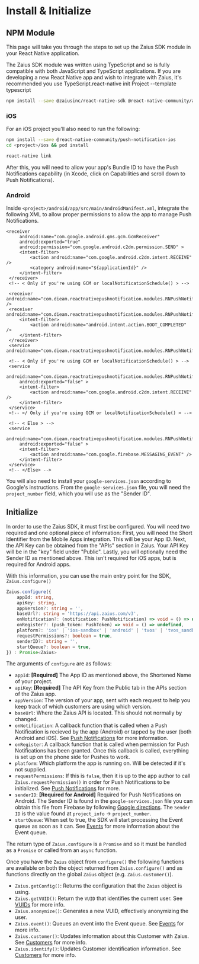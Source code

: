 # Install & Initialize

## NPM Module

This page will take you through the steps to set up the Zaius SDK module in your React Native application.

The Zaius SDK module was written using TypeScript and so is fully compatible with both JavaScript and TypeScript applications. If you are developing a new React Native app and wish to integrate with Zaius, it's recommended you use TypeScript.react-native init Project --template typescript

```bash
npm install --save @zaiusinc/react-native-sdk @react-native-community/async-storage react-native-push-notification
```

### iOS

For an iOS project you'll also need to run the following:

```bash
npm install --save @react-native-community/push-notification-ios
cd <project>/ios && pod install
```

```bash
react-native link
```

After this, you will need to allow your app's Bundle ID to have the Push Notifications capability \(in Xcode, click on Capabilities and scroll down to Push Notifications\).

### Android

Inside `<project>/android/app/src/main/AndroidManifest.xml`, integrate the following XML to allow proper permissions to allow the app to manage Push Notifications.

```markup
<receiver
     android:name="com.google.android.gms.gcm.GcmReceiver"
     android:exported="true"
     android:permission="com.google.android.c2dm.permission.SEND" >
     <intent-filter>
         <action android:name="com.google.android.c2dm.intent.RECEIVE" />
         <category android:name="${applicationId}" />
     </intent-filter>
 </receiver>
 <!-- < Only if you're using GCM or localNotificationSchedule() > -->

 <receiver android:name="com.dieam.reactnativepushnotification.modules.RNPushNotificationPublisher" />
 <receiver android:name="com.dieam.reactnativepushnotification.modules.RNPushNotificationBootEventReceiver">
     <intent-filter>
         <action android:name="android.intent.action.BOOT_COMPLETED" />
     </intent-filter>
 </receiver>
 <service android:name="com.dieam.reactnativepushnotification.modules.RNPushNotificationRegistrationService"/>

 <!-- < Only if you're using GCM or localNotificationSchedule() > -->
 <service
     android:name="com.dieam.reactnativepushnotification.modules.RNPushNotificationListenerServiceGcm"
     android:exported="false" >
     <intent-filter>
         <action android:name="com.google.android.c2dm.intent.RECEIVE" />
     </intent-filter>
 </service>
 <!-- </ Only if you're using GCM or localNotificationSchedule() > -->

 <!-- < Else > -->
 <service
     android:name="com.dieam.reactnativepushnotification.modules.RNPushNotificationListenerService"
     android:exported="false" >
     <intent-filter>
         <action android:name="com.google.firebase.MESSAGING_EVENT" />
     </intent-filter>
 </service>
 <!-- </Else> -->
```

You will also need to install your `google-services.json` according to Google's instructions. From the `google-services.json` file, you will need the `project_number` field, which you will use as the "Sender ID".

## Initialize

In order to use the Zaius SDK, it must first be configured. You will need two required and one optional piece of information: First, you will need the Short Identifier from the Mobile Apps integration. This will be your App ID. Next, the API Key can be obtained from the "APIs" section in Zaius. Your API Key will be in the "key" field under "Public". Lastly, you will optionally need the Sender ID as mentioned above. This isn't required for iOS apps, but is required for Android apps.

With this information, you can use the main entry point for the SDK, `Zaius.configure()`

```typescript
Zaius.configure({
    appId: string,
    apiKey: string,
    appVersion?: string = '',
    baseUrl?: string = 'https://api.zaius.com/v3',
    onNotification?: (notification: PushNotification) => void = () => undefined,
    onRegister?: (push_token: PushToken) => void = () => undefined,
    platform?: 'ios' | 'ios-sandbox' | 'android' | 'tvos' | 'tvos_sandbox' | 'unknown' // = [calculated from Platform.OS]
    requestPermissions?: boolean = true,
    senderID?: string = '',
    startQueue?: boolean = true,
}) : Promise<Zaius>
```

The arguments of `configure` are as follows:

* `appId`: **\[Required\]** The App ID as mentioned above, the Shortened Name of your project.
* `apiKey`: **\[Required\]** The API Key from the Public tab in the APIs section of the Zaius app.
* `appVersion`: The version of your app, sent with each request to help you keep track of which customers are using which version.
* `baseUrl`: Where the Zaius API is located. This should not normally by changed.
* `onNotification`: A callback function that is called when a Push Notification is recieved by the app \(Android\) or tapped by the user \(both Android and iOS\). See [Push Notifications](push-messaging/push-notifications.md) for more information.
* `onRegister`: A callback function that is called when permission for Push Notifications has been granted. Once this callback is called, everything is set up on the phone side for Pushes to work.
* `platform`: Which platform the app is running on. Will be detected if it's not supplied.
* `requestPermissions`: If this is `false`, then it is up to the app author to call `Zaius.requestPermission()` in order for Push Notifications to be initialized. See [Push Notifications](push-messaging/push-notifications.md) for more.
* `senderID`: **\[Required for Android\]** Required for Push Notifications on Android. The Sender ID is found in the `google-services.json` file you can obtain this file from Firebase by following [Google directions](https://support.google.com/firebase/answer/7015592?hl=en#android). The `Sender ID` is the value found at `project_info` -&gt; `project_number`.
* `startQueue`: When set to true, the SDK will start processing the Event queue as soon as it can. See [Events](tagging/events.md) for more information about the Event queue. 

 The return type of `Zaius.configure` is a `Promise` and so it must be handled as a `Promise` or called from an `async` function.

Once you have the `Zaius` object from `configure()` the following functions are available on both the object returned from `Zaius.configure()` and as functions directly on the global `Zaius` object \(e.g. `Zaius.customer()`\).

* `Zaius.getConfig()`: Returns the configuration that the `Zaius` object is using.
* `Zaius.getVUID()`: Return the `VUID` that identifies the current user. See [VUIDs](tagging/customers.md#vuids) for more info.
* `Zaius.anonymize()`: Generates a new VUID, effectively anonymizing the user.
* `Zaius.event()`: Queues an event into the Event queue. See [Events](tagging/events.md) for more info.
* `Zaius.customer()`: Updates information about this Customer with Zaius. See [Customers](tagging/customers.md#updating-customer-information) for more info.
* `Zaius.identify()`: Updates Customer identification information. See [Customers](tagging/customers.md#updating-customer-identifiers) for more info.

